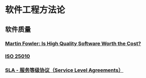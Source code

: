 # 软件工程方法论

## 软件质量

### [Martin Fowler: Is High Quality Software Worth the Cost?](Quality/is-quality-worth-cost.md)
### [ISO 25010](Quality/ISO-25010.md)
### [SLA - 服务等级协议（Service Level Agreements）](Quality/SLA.md)



